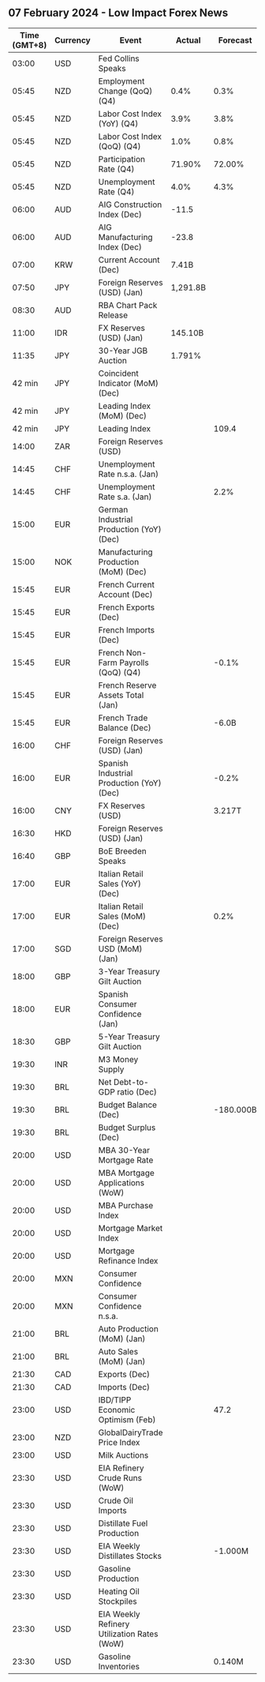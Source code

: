 ## 07 February 2024 - Low Impact Forex News

| Time (GMT+8) | Currency | Event | Actual | Forecast | Previous |
|------|----------|-------|--------|----------|----------|
| 03:00 | USD | Fed Collins Speaks |  |  |  |
| 05:45 | NZD | Employment Change (QoQ) (Q4) | 0.4% | 0.3% | -0.1% |
| 05:45 | NZD | Labor Cost Index (YoY) (Q4) | 3.9% | 3.8% | 4.1% |
| 05:45 | NZD | Labor Cost Index (QoQ) (Q4) | 1.0% | 0.8% | 0.8% |
| 05:45 | NZD | Participation Rate (Q4) | 71.90% | 72.00% | 72.00% |
| 05:45 | NZD | Unemployment Rate (Q4) | 4.0% | 4.3% | 3.9% |
| 06:00 | AUD | AIG Construction Index (Dec) | -11.5 |  | -22.2 |
| 06:00 | AUD | AIG Manufacturing Index (Dec) | -23.8 |  | -25.3 |
| 07:00 | KRW | Current Account (Dec) | 7.41B |  | 4.06B |
| 07:50 | JPY | Foreign Reserves (USD) (Jan) | 1,291.8B |  | 1,294.6B |
| 08:30 | AUD | RBA Chart Pack Release |  |  |  |
| 11:00 | IDR | FX Reserves (USD) (Jan) | 145.10B |  | 146.40B |
| 11:35 | JPY | 30-Year JGB Auction | 1.791% |  | 1.629% |
| 42 min | JPY | Coincident Indicator (MoM) (Dec) |  |  | -1.3% |
| 42 min | JPY | Leading Index (MoM) (Dec) |  |  | -1.3% |
| 42 min | JPY | Leading Index |  | 109.4 | 107.6 |
| 14:00 | ZAR | Foreign Reserves (USD) |  |  | 62.52B |
| 14:45 | CHF | Unemployment Rate n.s.a. (Jan) |  |  | 2.3% |
| 14:45 | CHF | Unemployment Rate s.a. (Jan) |  | 2.2% | 2.2% |
| 15:00 | EUR | German Industrial Production (YoY) (Dec) |  |  | -4.87% |
| 15:00 | NOK | Manufacturing Production (MoM) (Dec) |  |  | -0.3% |
| 15:45 | EUR | French Current Account (Dec) |  |  | -2.80B |
| 15:45 | EUR | French Exports (Dec) |  |  | 49.5B |
| 15:45 | EUR | French Imports (Dec) |  |  | 55.4B |
| 15:45 | EUR | French Non-Farm Payrolls (QoQ) (Q4) |  | -0.1% | 0.1% |
| 15:45 | EUR | French Reserve Assets Total (Jan) |  |  | 223,167.0M |
| 15:45 | EUR | French Trade Balance (Dec) |  | -6.0B | -5.9B |
| 16:00 | CHF | Foreign Reserves (USD) (Jan) |  |  | 653.7B |
| 16:00 | EUR | Spanish Industrial Production (YoY) (Dec) |  | -0.2% | 0.8% |
| 16:00 | CNY | FX Reserves (USD) |  | 3.217T | 3.238T |
| 16:30 | HKD | Foreign Reserves (USD) (Jan) |  |  | 425.50B |
| 16:40 | GBP | BoE Breeden Speaks |  |  |  |
| 17:00 | EUR | Italian Retail Sales (YoY) (Dec) |  |  | 1.5% |
| 17:00 | EUR | Italian Retail Sales (MoM) (Dec) |  | 0.2% | 0.4% |
| 17:00 | SGD | Foreign Reserves USD (MoM) (Jan) |  |  | 351.0B |
| 18:00 | GBP | 3-Year Treasury Gilt Auction |  |  | 3.887% |
| 18:00 | EUR | Spanish Consumer Confidence (Jan) |  |  | 77.6 |
| 18:30 | GBP | 5-Year Treasury Gilt Auction |  |  | 3.946% |
| 19:30 | INR | M3 Money Supply |  |  | 10.8% |
| 19:30 | BRL | Net Debt-to-GDP ratio (Dec) |  |  | 59.5% |
| 19:30 | BRL | Budget Balance (Dec) |  | -180.000B | -80.887B |
| 19:30 | BRL | Budget Surplus (Dec) |  |  | -37.270B |
| 20:00 | USD | MBA 30-Year Mortgage Rate |  |  | 6.78% |
| 20:00 | USD | MBA Mortgage Applications (WoW) |  |  | -7.2% |
| 20:00 | USD | MBA Purchase Index |  |  | 154.5 |
| 20:00 | USD | Mortgage Market Index |  |  | 202.5 |
| 20:00 | USD | Mortgage Refinance Index |  |  | 445.6 |
| 20:00 | MXN | Consumer Confidence |  |  | 46.8 |
| 20:00 | MXN | Consumer Confidence n.s.a. |  |  | 47.2 |
| 21:00 | BRL | Auto Production (MoM) (Jan) |  |  | -15.3% |
| 21:00 | BRL | Auto Sales (MoM) (Jan) |  |  | 16.9% |
| 21:30 | CAD | Exports (Dec) |  |  | 65.74B |
| 21:30 | CAD | Imports (Dec) |  |  | 64.17B |
| 23:00 | USD | IBD/TIPP Economic Optimism (Feb) |  | 47.2 | 44.7 |
| 23:00 | NZD | GlobalDairyTrade Price Index |  |  | 2.3% |
| 23:00 | USD | Milk Auctions |  |  | 3,493.0 |
| 23:30 | USD | EIA Refinery Crude Runs (WoW) |  |  | -0.428M |
| 23:30 | USD | Crude Oil Imports |  |  | 0.565M |
| 23:30 | USD | Distillate Fuel Production |  |  | -0.115M |
| 23:30 | USD | EIA Weekly Distillates Stocks |  | -1.000M | -2.542M |
| 23:30 | USD | Gasoline Production |  |  | 0.956M |
| 23:30 | USD | Heating Oil Stockpiles |  |  | 0.456M |
| 23:30 | USD | EIA Weekly Refinery Utilization Rates (WoW) |  |  | -2.6% |
| 23:30 | USD | Gasoline Inventories |  | 0.140M | 1.156M |

